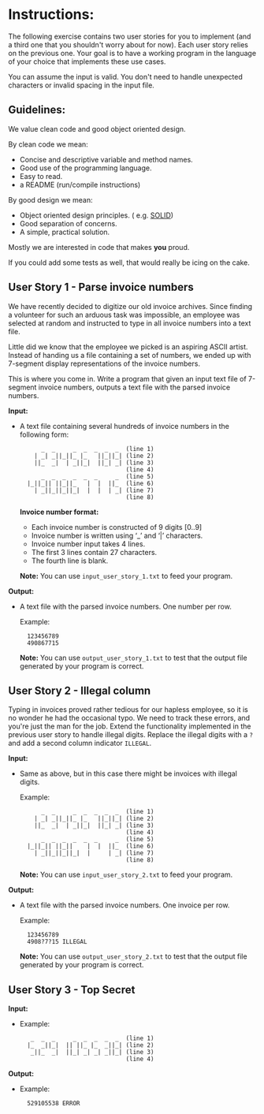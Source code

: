 <html>
<head>
<meta charset="utf-8">
<meta name="viewport" content="width=device-width, initial-scale=1.0, user-scalable=yes">

<title>Instructions:</title>

</head>
<body>

<h1>Instructions:</h1>

<p>The following exercise contains two user stories for you to implement (and a third one that you shouldn't worry about for now). Each user story relies on the previous one.
Your goal is to have a working program in the language of your choice that implements these use cases.</p>

<p>You can assume the input is valid. You don't need to handle unexpected characters or invalid spacing in the input file.</p>

<h2>Guidelines:</h2>

<p>We value clean code and good object oriented design.</p>

<p>By clean code we mean:</p>

<ul>
<li>Concise and descriptive variable and method names.</li>
<li>Good use of the programming language.</li>
<li>Easy to read.</li>
<li>a README (run/compile instructions)</li>
</ul>


<p>By good design we mean:</p>

<ul>
<li>Object oriented design principles. ( e.g. <a href="http://en.wikipedia.org/wiki/SOLID">SOLID</a>)</li>
<li>Good separation of concerns.</li>
<li>A simple, practical solution.</li>
</ul>


<p>Mostly we are interested in code that makes <strong>you</strong> proud.</p>

<p>If you could add some tests as well, that would really be icing on the cake.</p>

<h2>User Story 1 - Parse invoice numbers</h2>

<p>We have recently decided to digitize our old invoice archives. Since finding a
volunteer for such an arduous task was impossible, an employee was selected at
random and instructed to type in all invoice numbers into a text file.</p>

<p>Little did we know that the employee we picked is an aspiring ASCII artist.
Instead of handing us a file containing a set of numbers, we ended up with
7-segment display representations of the invoice numbers.</p>

<p>This is where you come in. Write a program that given an input text file of 7-segment invoice numbers,
outputs a text file with the parsed invoice numbers.</p>

<p><strong>Input:</strong></p>

<ul>
<li><p>A text file containing several hundreds of invoice numbers in the following
form:</p>

<pre><code>      _  _     _  _  _  _  _  (line 1)
    | _| _||_||_ |_   ||_||_| (line 2)
    ||_  _|  | _||_|  ||_| _| (line 3)
                              (line 4)
      _  _  _  _  _  _     _  (line 5)
  |_||_|| ||_||_   |  |  ||_  (line 6)
    | _||_||_||_|  |  |  | _| (line 7)
                              (line 8)
</code></pre>

<p>  <strong>Invoice number format:</strong></p>

<ul>
<li>Each invoice number is constructed of 9 digits [0..9]</li>
<li>Invoice number is written using ‘_’ and ‘|’ characters.</li>
<li>Invoice number input takes 4 lines.</li>
<li>The first 3 lines contain 27 characters.</li>
<li>The fourth line is blank.</li>
</ul>


<p>  <strong>Note:</strong> You can use <code>input_user_story_1.txt</code> to feed your program.</p></li>
</ul>


<p><strong>Output:</strong></p>

<ul>
<li><p>A text file with the parsed invoice numbers. One number per row.</p>

<p>  Example:</p>

<pre><code>  123456789
  490867715
</code></pre>

<p>  <strong>Note:</strong> You can use <code>output_user_story_1.txt</code> to test that the output file generated by your program is correct.</p></li>
</ul>


<h2>User Story 2 - Illegal column</h2>

<p>Typing in invoices proved rather tedious for our hapless employee, so it is no
wonder he had the occasional typo. We need to track these errors, and you're
just the man for the job.
Extend the functionality implemented in the previous user story to handle illegal digits. Replace the illegal digits with a <code>?</code> and add a second column indicator <code>ILLEGAL</code>.</p>

<p><strong>Input:</strong></p>

<ul>
<li><p>Same as above, but in this case there might be invoices with illegal digits.</p>

<p>  Example:</p>

<pre><code>      _  _     _  _  _  _  _  (line 1)
    | _| _||_||_ |_   ||_||_| (line 2)
    ||_  _|  | _||_|  ||_| _| (line 3)
                              (line 4)
      _  _  _  _  _  _     _  (line 5)
  |_||_|| ||_||    |  |  ||_  (line 6)
    | _||_||_||_|  |     | _| (line 7)
                              (line 8)
</code></pre>

<p>  <strong>Note:</strong> You can use <code>input_user_story_2.txt</code> to feed your program.</p></li>
</ul>


<p><strong>Output:</strong></p>

<ul>
<li><p>A text file with the parsed invoice numbers. One invoice per row.</p>

<p>  Example:</p>

<pre><code>  123456789
  4908?7?15 ILLEGAL
</code></pre>

<p>  <strong>Note:</strong> You can use <code>output_user_story_2.txt</code> to test that the output file generated by your program is correct.</p></li>
</ul>


<h2>User Story 3 - Top Secret</h2>


<p><strong>Input:</strong></p>

<ul>
<li><p>Example:</p>

<pre><code>   _  _  _     _  _  _  _  _  (line 1)
  |_  _||_|  || ||_ |_  _||_| (line 2)
   _||_  _|  ||_| _| _| _||_| (line 3)
                              (line 4)
</code></pre></li>
</ul>


<p><strong>Output:</strong></p>

<ul>
<li><p>Example:</p>

<pre><code>  529105538 ERROR
</code></pre></li>
</ul>

</body>
</html>